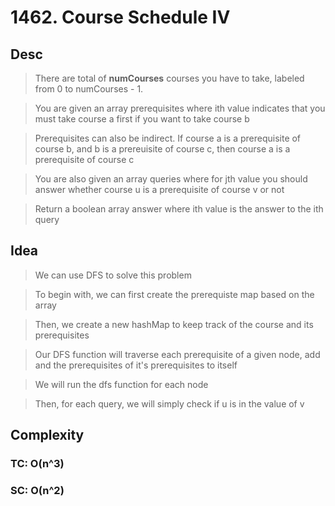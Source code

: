 # 1462. Course Schedule IV

## Desc

> There are total of **numCourses** courses you have to take, labeled from 0 to numCourses - 1.

> You are given an array prerequisites where ith value indicates that you must take course a first if you want to take course b

> Prerequisites can also be indirect. If course a is a prerequisite of course b, and b is a prereuisite of course c, then course a is a prerequisite of course c

> You are also given an array queries where for jth value you should answer whether course u is a prerequisite of course v or not

> Return a boolean array answer where ith value is the answer to the ith query

## Idea

> We can use DFS to solve this problem

> To begin with, we can first create the prerequiste map based on the array

> Then, we create a new hashMap to keep track of the course and its prerequisites

> Our DFS function will traverse each prerequisite of a given node, add and the prerequisites of it's prerequisites to itself

> We will run the dfs function for each node

> Then, for each query, we will simply check if u is in the value of v

## Complexity

### TC: O(n^3)

### SC: O(n^2)